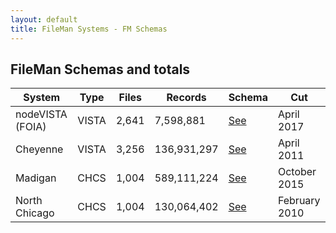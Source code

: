 ```yaml
---
layout: default
title: FileMan Systems - FM Schemas
---
```


## FileMan Schemas and totals

System | Type | Files | Records | Schema | Cut
--- | --- | --- | --- | --- | ---
nodeVISTA (FOIA) | VISTA | 2,641 | 7,598,881 | [See](nodeVISTASchema/index.html) | April 2017
Cheyenne | VISTA | 3,256  | 136,931,297 | [See](cheyenneVISTASchema/index.html) | April 2011
Madigan | CHCS | 1,004 | 589,111,224 | [See](madiganSchema/index.html) | October 2015
North Chicago | CHCS | 1,004 | 130,064,402 | [See](chcsNCSchema/index.html) | February 2010
